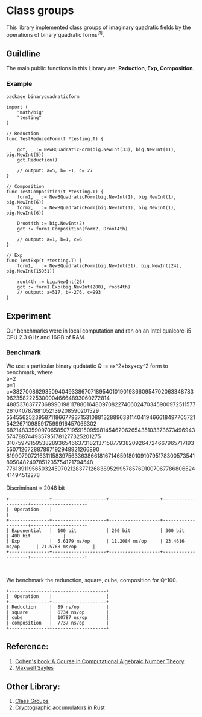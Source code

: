 # Class groups

This library implemented class groups of imaginary quadratic fields by the operations of binary quadratic forms<sup>[1]</sup>.


## Guildline

The main public functions in this Library are: **Reduction, Exp, Composition**. 

### Example

    package binaryquadraticform

    import (
	    "math/big"
    	"testing"
    )

    // Reduction
    func TestReducedForm(t *testing.T) {

	    got, _ := NewBQuadraticForm(big.NewInt(33), big.NewInt(11), big.NewInt(5))
	    got.Reduction()

        // output: a=5, b= -1, c= 27
    }

    // Composition
    func TestComposition(t *testing.T) {
	    form1, _ := NewBQuadraticForm(big.NewInt(1), big.NewInt(1), big.NewInt(6))
	    form2, _ := NewBQuadraticForm(big.NewInt(1), big.NewInt(1), big.NewInt(6))

	    Droot4th := big.NewInt(2)
	    got := form1.Composition(form2, Droot4th)

        // output: a=1, b=1, c=6
    }

    // Exp
    func TestExp(t *testing.T) {
	    form1, _ := NewBQuadraticForm(big.NewInt(31), big.NewInt(24), big.NewInt(15951))

	    root4th := big.NewInt(26)
	    got := form1.Exp(big.NewInt(200), root4th)
        // output: a=517, b=-276, c=993
    }


## Experiment

Our benchmarks were in local computation and ran on an Intel qualcore-i5 CPU 2.3 GHz and 16GB of RAM.

### Benchmark
We use a particular binary qudatatic Q := ax^2+bxy+cy^2 form to benchmark, where </br>
a=2   </br>
b=1  </br>
c=38270086293509404933867071895401019019366095470206334878396235822253000046664893060272814
4885376377736899019811788016480970822740602470345900972511577261040787881052139208590201529
5545562523958711866779371531088132889638114041946661849770572154226710985917599916457066302
6821483359097065850719591509598145462062654351033736734969435747887449357951781277325201275
3107597915953828936546637318213715877938209264724667965717193550712672887897192948921266890
8199079072163111583975633638661816714659180109107951783005735418950482497851235754121794548
776139119565032459702128377126838952995785769100706778680652441494512278   </br>
</br>
Discriminant =  2048 bit</br>


```
+---------------+--------------------+-------------------+--------------------+--------------------+
|  Operation    |                                                                                  |
+---------------+--------------------+-------------------+--------------------+--------------------+
| Exponential   |  100 bit           | 200 bit           | 300 bit            | 400 bit            |
| Exp           |  5.6179 ms/op      | 11.2084 ms/op     | 23.4616 ms/op      | 21.5768 ms/op      |
+---------------+--------------------+-------------------+--------------------+--------------------+
```
</br>

We benchmark the redunction, square, cube, composition for Q^100.
```
+---------------+--------------------+
|  Operation    |                    |                                                              
+---------------+--------------------+
| Reduction     |  89 ns/op          |
| square        |  6734 ns/op        | 
| cube          |  10787 ns/op       | 
| composition   |  7737 ns/op        | 
+---------------+--------------------+
```



## Reference:

1. [Cohen's book:A Course in Computational Algebraic Number Theory](https://www.amazon.com/Course-Computational-Algebraic-Graduate-Mathematics/dp/3540556400)
2. [Maxwell Sayles](https://github.com/maxwellsayles/)

## Other Library:

1. [Class Groups](https://github.com/KZen-networks/class-groups)
2. [Cryptographic accumulators in Rust](https://github.com/cambrian/accumulator)